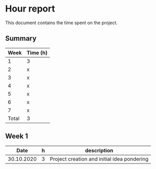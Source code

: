 # Hour report

This document contains the time spent on the project.

## Summary

| Week  | Time (h) |
| ----- | -------- |
| 1     | 3        |
| 2     | x        |
| 3     | x        |
| 4     | x        |
| 5     | x        |
| 6     | x        |
| 7     | x        |
| Total | 3        |

## Week 1

| Date       | h   | description                                 |
| ---------- | --- | ------------------------------------------- |
| 30.10.2020 | 3   | Project creation and initial idea pondering |
